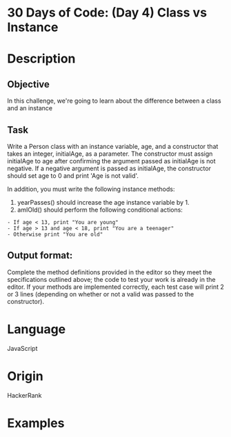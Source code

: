 # 30 Days of Code: (Day 4) Class vs Instance

# Description

## Objective

In this challenge, we're going to learn about the difference between a class and an instance

## Task

Write a Person class with an instance variable, age, and a constructor that takes an integer, initialAge, as a parameter.  The constructor must assign initialAge to age after confirming the argument passed as initialAge is not negative.  If a negative argument is passed as initialAge, the constructor should set age to 0 and print 'Age is not valid'.

In addition, you must write the following instance methods:
1. yearPasses() should increase the age instance variable by 1.
2. amIOld() should perform the following conditional actions:

```
- If age < 13, print "You are young"
- If age > 13 and age < 18, print "You are a teenager"
- Otherwise print "You are old"
```

## Output format:

Complete the method definitions provided in the editor so they meet the specifications outlined above; the code to test your work is already in the editor. If your methods are implemented correctly, each test case will print 2 or 3 lines (depending on whether or not a valid  was passed to the constructor).

# Language

JavaScript

# Origin

HackerRank

# Examples